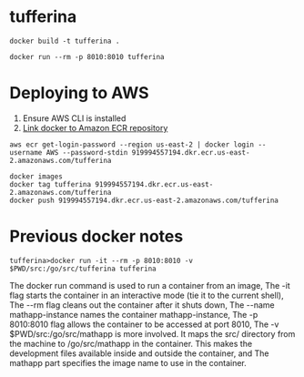 # tufferina



```
docker build -t tufferina .

docker run --rm -p 8010:8010 tufferina
```


# Deploying to AWS

1. Ensure AWS CLI is installed
2. [Link docker to Amazon ECR repository](https://docs.aws.amazon.com/AmazonECR/latest/userguide/docker-push-ecr-image.html)
```
aws ecr get-login-password --region us-east-2 | docker login --username AWS --password-stdin 919994557194.dkr.ecr.us-east-2.amazonaws.com/tufferina
```

```
docker images
docker tag tufferina 919994557194.dkr.ecr.us-east-2.amazonaws.com/tufferina
docker push 919994557194.dkr.ecr.us-east-2.amazonaws.com/tufferina
```







# Previous docker notes

```
tufferina>docker run -it --rm -p 8010:8010 -v $PWD/src:/go/src/tufferina tufferina
```

The docker run command is used to run a container from an image,
The -it flag starts the container in an interactive mode (tie it to the current shell),
The --rm flag cleans out the container after it shuts down,
The --name mathapp-instance names the container mathapp-instance,
The -p 8010:8010 flag allows the container to be accessed at port 8010,
The -v $PWD/src:/go/src/mathapp is more involved. It maps the src/ directory from the machine to /go/src/mathapp in the container. This makes the development files available inside and outside the container, and
The mathapp part specifies the image name to use in the container.

